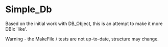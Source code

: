 Simple_Db
=========

Based on the initial work with DB_Object, this is an attempt to make it more DBIx 'like'.

Warning - the MakeFile / tests are not up-to-date, structure may change.
